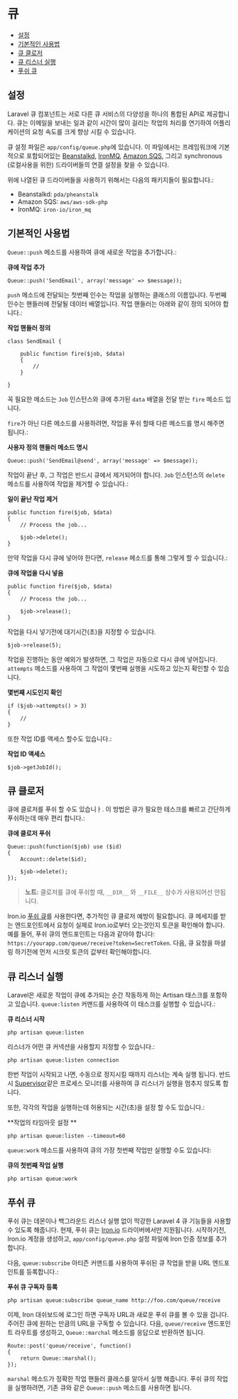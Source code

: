 # 큐

- [설정](#configuration)
- [기본적인 사용법](#basic-usage)
- [큐 클로저](#queueing-closures)
- [큐 리스너 실행](#running-the-queue-listener)
- [푸쉬 큐](#push-queues)

<a name="configuration"></a>
## 설정

Laravel 큐 컴포넌트는 서로 다른 큐 서비스의 다양성을 하나의 통합된 API로 제공합니다. 큐는 이메일을 보내는 일과 같이 시간이 많이 걸리는 작업의 처리를 연기하여 어플리케이션의 요청 속도를 크게 향상 시킬 수 있습니다.

큐 설정 파일은 `app/config/queue.php`에 있습니다. 이 파일에서는 프레임워크에 기본적으로 포함되어있는 [Beanstalkd](http://kr.github.com/beanstalkd), [IronMQ](http://iron.io), [Amazon SQS](http://aws.amazon.com/sqs), 그리고 synchronous (로컬사용을 위한) 드라이버들의 연결 설정을 찾을 수 있습니다.

위에 나열된 큐 드라이버들을 사용하기 위해서는 다음의 패키지들이 필요합니다.:

- Beanstalkd: `pda/pheanstalk`
- Amazon SQS: `aws/aws-sdk-php`
- IronMQ: `iron-io/iron_mq`

<a name="basic-usage"></a>
## 기본적인 사용법

`Queue::push` 메소드를 사용하여 큐에 새로운 작업을 추가합니다.:

**큐에 작업 추가**

    Queue::push('SendEmail', array('message' => $message));

`push` 메소드에 전달되는 첫번째 인수는 작업을 실행하는 클래스의 이름입니다. 두번째 인수는 핸들러에 전달될 데이터 배열입니다. 작업 핸들러는 아래와 같이 정의 되어야 합니다.:

**작업 핸들러 정의**

	class SendEmail {

		public function fire($job, $data)
		{
			//
		}

	}

꼭 필요한 메소드는 `Job` 인스턴스와 큐에 추가된 `data` 배열을 전달 받는 `fire` 메소드 입니다.

`fire`가 아닌 다른 메소드를 사용하려면, 작업을 푸쉬 할때 다른 메소드를 명시 해주면 됩니다.:

**사용자 정의 핸들러 메소드 명시**

	Queue::push('SendEmail@send', array('message' => $message));

작업이 끝난 후, 그 작업은 반드시 큐에서 제거되어야 합니다. `Job` 인스턴스의 `delete` 메소드를 사용하여 작업을 제거할 수 있습니다.:

**일이 끝난 작업 제거**

	public function fire($job, $data)
	{
		// Process the job...

		$job->delete();
	}

만약 작업을 다시 큐에 넣어야 한다면, `release` 메소드를 통해 그렇게 할 수 있습니다.:

**큐에 작업을 다시 넣음**

	public function fire($job, $data)
	{
		// Process the job...

		$job->release();
	}

작업을 다시 넣기전에 대기시간(초)을 지정할 수 있습니다.

	$job->release(5);

작업을 진행하는 동안 예외가 발생하면, 그 작업은 자동으로 다시 큐에 넣어집니다. `attempts` 메소드를 사용하여 그 작업이 몇번째 실행을 시도하고 있는지 확인할 수 있습니다.

**몇번째 시도인지 확인**

	if ($job->attempts() > 3)
	{
		//
	}

또한 작업 ID를 액세스 할수도 있습니다.:

**작업 ID 액세스**

	$job->getJobId();

<a name="queueing-closures"></a>
## 큐 클로저

큐에 클로저를 푸쉬 할 수도 있습니ㅏ. 이 방법은 큐가 필요한 테스크를 빠르고 간단하게 푸쉬하는데 매우 편리 합니다.:

**큐에 클로저 푸쉬**

	Queue::push(function($job) use ($id)
	{
		Account::delete($id);

		$job->delete();
	});

> **노트:** 클로저를 큐에 푸쉬할 때, `__DIR__` 와 `__FILE__` 상수가 사용되어선 안됩니다.

Iron.io [푸쉬 큐](#push-queues)를 사용한다면, 추가적인 큐 클로저 예방이 필요합니다. 큐 메세지를 받는 엔드포인트에서 요청이 실제로 Iron.io로부터 오는것인지 토큰을 확인해야 합니다. 예를 들어, 푸쉬 큐의 엔드포인트는 다음과 같아야 합니다: `https://yourapp.com/queue/receive?token=SecretToken`. 다음, 큐 요청을 마셜링 하기전에 먼저 시크릿 토큰의 값부터 확인해야합니다.

<a name="running-the-queue-listener"></a>
## 큐 리스너 실행

Laravel은 새로운 작업이 큐에 추가되는 순간 작동하게 하는 Artisan 태스크를 포함하고 있습니다. `queue:listen` 커맨드를 사용하여 이 태스크를 실행할 수 있습니다.:

**큐 리스너 시작**

	php artisan queue:listen

리스너가 어떤 큐 커넥션을 사용할지 지정할 수 있습니다.:

	php artisan queue:listen connection

한번 작업이 시작되고 나면, 수동으로 정지시킬 때까지 리스너는 계속 실행 됩니다. 반드시 [Supervisor](http://supervisord.org/)같은 프로세스 모니터를 사용하여 큐 리스너가 실행을 멈추지 않도록 합니다.

또한, 각각의 작업을 실행하는데 허용되는 시간(초)을 설정 할 수도 있습니다.:

**작업의 타임아웃 설정 **

	php artisan queue:listen --timeout=60

`queue:work` 메소드를 사용하여 큐의 가장 첫번째 작업만 실행할 수도 있습니다:

**큐의 첫번째 작업 실행**

	php artisan queue:work

<a name="push-queues"></a>
## 푸쉬 큐

푸쉬 큐는 데몬이나 백그라운드 리스너 실행 없이 막강한 Laravel 4 큐 기능들을 사용할 수 있도록 해줍니다. 현재, 푸쉬 큐는 [Iron.io](http://iron.io) 드라이버에서만 지원됩니다. 시작하기전, Iron.io 계정을 생성하고, `app/config/queue.php` 설정 파일에 Iron 인증 정보를 추가합니다.

다음, `queue:subscribe` 아티즌 커맨드를 사용하여 푸쉬된 큐 작업을 받을 URL 엔드포인트를 등록합니다.:

**푸쉬 큐 구독자 등록**

	php artisan queue:subscribe queue_name http://foo.com/queue/receive

이제, Iron 대쉬보드에 로그인 하면 구독자 URL과 새로운 푸쉬 큐를 볼 수 있을 겁니다. 주어진 큐에 원하는 만큼의 URL을 구독할 수 있습니다. 다음, `queue/receive` 엔드포인트 라우트를 생성하고, `Queue::marchal` 메소드를 응답으로 반환하면 됩니다.

	Route::post('queue/receive', function()
	{
		return Queue::marshal();
	});

`marshal` 메소드가 정확한 작업 핸들러 클래스를 알아서 실행 해줍니다. 푸쉬 큐의 작업을 실행하려면, 기존 큐와 같은 `Queue::push` 메소드를 사용하면 됩니다.